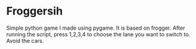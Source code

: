 # Froggersih
Simple python game I made using pygame. It is based on frogger. After running the script, press 1,2,3,4 to choose the lane you want to switch to. Avoid the cars.
